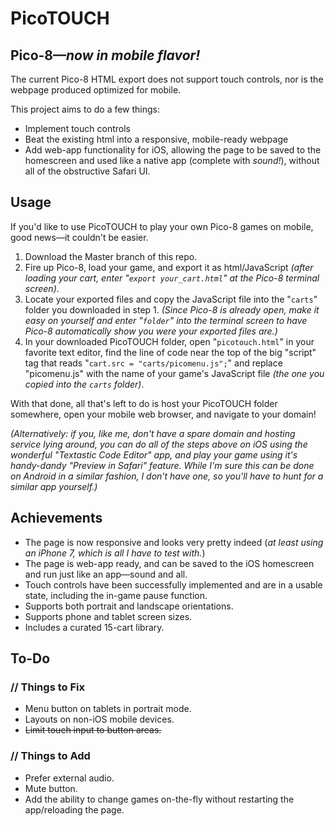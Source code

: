 # PicoTOUCH

## Pico-8—*now in mobile flavor!*
The current Pico-8 HTML export does not support touch controls, nor is the webpage produced optimized for mobile.

This project aims to do a few things:

- Implement touch controls
- Beat the existing html into a responsive, mobile-ready webpage
- Add web-app functionality for iOS, allowing the page to be saved to the homescreen and used like a native app (complete with *sound!*), without all of the obstructive Safari UI.

## Usage
If you'd like to use PicoTOUCH to play your own Pico-8 games on mobile, good news—it couldn't be easier. 

1. Download the Master branch of this repo. 
2. Fire up Pico-8, load your game, and export it as html/JavaScript *(after loading your cart, enter "`export your_cart.html`" at the Pico-8 terminal screen)*.
3. Locate your exported files and copy the JavaScript file into the "`carts`" folder you downloaded in step 1. *(Since Pico-8 is already open, make it easy on yourself and enter "`folder`" into the terminal screen to have Pico-8 automatically show you were your exported files are.)*
4. In your downloaded PicoTOUCH folder, open "`picotouch.html`" in your favorite text editor, find the line of code near the top of the big "script" tag that reads "`cart.src = "carts/picomenu.js";`" and replace "picomenu.js" with the name of your game's JavaScript file *(the one you copied into the `carts` folder)*.

With that done, all that's left to do is host your PicoTOUCH folder somewhere, open your mobile web browser, and navigate to your domain!

*(Alternatively: if you, like me, don't have a spare domain and hosting service lying around, you can do all of the steps above on iOS using the wonderful "Textastic Code Editor" app, and play your game using it's handy-dandy "Preview in Safari" feature. While I'm sure this can be done on Android in a similar fashion, I don't have one, so you'll have to hunt for a similar app yourself.)*

## Achievements
- The page is now responsive and looks very pretty indeed (*at least using an iPhone 7, which is all I have to test with.*)
- The page is web-app ready, and can be saved to the iOS homescreen and run just like an app—sound and all.
- Touch controls have been successfully implemented and are in a usable state, including the in-game pause function.
- Supports both portrait and landscape orientations.
- Supports phone and tablet screen sizes.
- Includes a curated 15-cart library.

## To-Do
### // Things to Fix
- Menu button on tablets in portrait mode.
- Layouts on non-iOS mobile devices.
- ~~Limit touch input to button areas.~~

### // Things to Add
- Prefer external audio.
- Mute button.
- Add the ability to change games on-the-fly without restarting the app/reloading the page.
